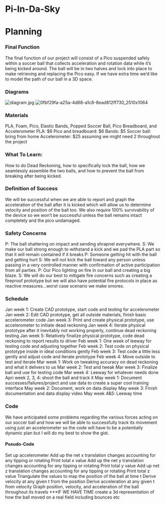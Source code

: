 # Pi-In-Da-Sky

# Planning

### Final Function
The final function of our project will consist of a Pico suspended safely within a soccer ball that collects acceleration and rotation data while it’s being kicked around. The ball will be in two halves and lock into place to make retrieving and replacing the Pico easy. If we have extra time we’d like to model the path of our ball in a 3D space.

### Diagrams
![diagram jpg](https://github.com/ABird2918/Pi-in-da-ski/assets/91289646/fcd7e84f-b6c8-408e-a637-fcff89d3e4c5)
![0fbf29fa-a25a-4d68-a1c8-8ead812ff730_2510x1064](https://github.com/ABird2918/Pi-in-da-ski/assets/91289646/def695e8-ccb8-4d83-b86b-26c83e6c8851)

### Materials
PLA, Foam, Pico, Elastic Bands, Popped Soccer Ball, Pico Breadboard, and Accelerometer
PLA: $6
Pico and breadboard: $6
Bands: $5
Soccer ball: bring from home
Accelerometer: $25 assuming we might need 2 throughout the project

### What To Learn:
How to do Dead Reckoning, how to specifically lock the ball, how we seamlessly assemble the two balls, and how to prevent the ball from breaking after being kicked. 

### Definition of Success
We will be successful when we are able to report and graph the acceleration of the ball after it is kicked which will allow us to determine velocity and position of the ball too. We also require 100% survivability of the device so we won’t be successful unless the ball remains intact completely and the pico undamaged.

### Safety Concerns
P: The ball shattering on impact and sending shrapnel everywhere.
S: We make our ball strong enough to withstand a kick and we pad the PLA part so that it will remain contained if it breaks
P: Someone getting hit with the ball and getting hurt
S: We will not kick the ball toward any person unless passing in a very controlled manner with confirmation of active participation from all parties.
P: Our Pico lighting on fire in our ball and creating a big blaze.
S: We will do our best to mitigate fire concerns such as creating a fireproof prototype but we will also have potential fire protocols in place as reactive measures…worst case scenario we make smores.

### Schedule
Jan week 1: Create CAD prototype, start code and testing for accelerometer
Jan week 2: Edit CAD prototype, get all outside materials, finish basic accelerometer code
Jan week 3: Print and create physical prototype, use accelerometer to initiate dead reckoning
Jan week 4: Iterate physical prototype after it inevitably not working properly, continue dead reckoning testing
Jan week 5: Relatively finalize physical prototype, code dead reckoning to report results to driver
Feb week 1: One week of leeway for testing code and adjusting together
Feb week 2: Test code on physical prototype inside in ideal conditions gently
Feb week 3: Test code a little less gently and adjust code and iterate prototype
Feb week 4: Move outside to test and iterate
Mar week 1: Work on tweaking accuracy on dead reckoning and what it delivers to us
Mar week 2: Test and tweak
Mar week 3: Finalize ball and use for testing code
Mar week 4: Leeway for whatever needs done
Apri week 2, 3, 4: shoot the ball and track it
May week 1: Document successes/failures/project and use data to create a super cool training interface
May week 2: Document, work on data display
May week 3: Finish documentation and data display video
May week 4&5: Leeway time

### Code
We have anticipated some problems regarding the various forces acting on our soccer ball and how we will be able to successfully track its movement using just an accelerometer so the code will have to be a potentially dynamic plan but I will do my best to show the gist.

  #### Pseudo-Code
  Set up accelerometer
  Add up the net x translation changes accounting for any tipping or rotating
  Print total x value
  Add up the net y translation changes accounting for any tipping or rotating
  Print total y value
  Add up net z translation changes accounting for any tipping or rotating
  Print total z value
  Triangulate the values to map the position of the ball at time t
  Derive velocity at any given t from the position
  Derive acceleration at any given t from velocity
  Graph position, velocity, and acceleration of the ball throughout its travels
  ***IF WE HAVE TIME create a 3d representation of how the ball moved on a real field including bounces etc

